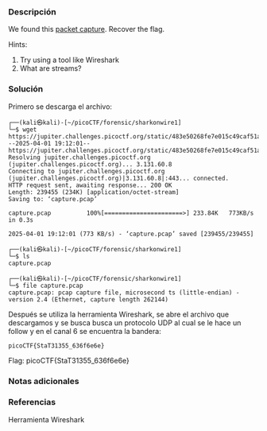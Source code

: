 ### Descripción
We found this [packet capture](https://jupiter.challenges.picoctf.org/static/483e50268fe7e015c49caf51a69063d0/capture.pcap). Recover the flag.

Hints:
1. Try using a tool like Wireshark
2. What are streams?

### Solución
Primero se descarga el archivo:
```
┌──(kali㉿kali)-[~/picoCTF/forensic/sharkonwire1]
└─$ wget https://jupiter.challenges.picoctf.org/static/483e50268fe7e015c49caf51a69063d0/capture.pcap
--2025-04-01 19:12:01--  https://jupiter.challenges.picoctf.org/static/483e50268fe7e015c49caf51a69063d0/capture.pcap
Resolving jupiter.challenges.picoctf.org (jupiter.challenges.picoctf.org)... 3.131.60.8
Connecting to jupiter.challenges.picoctf.org (jupiter.challenges.picoctf.org)|3.131.60.8|:443... connected.
HTTP request sent, awaiting response... 200 OK
Length: 239455 (234K) [application/octet-stream]
Saving to: ‘capture.pcap’

capture.pcap          100%[======================>] 233.84K   773KB/s    in 0.3s    

2025-04-01 19:12:01 (773 KB/s) - ‘capture.pcap’ saved [239455/239455]

┌──(kali㉿kali)-[~/picoCTF/forensic/sharkonwire1]
└─$ ls
capture.pcap
                                                                                     
┌──(kali㉿kali)-[~/picoCTF/forensic/sharkonwire1]
└─$ file capture.pcap 
capture.pcap: pcap capture file, microsecond ts (little-endian) - version 2.4 (Ethernet, capture length 262144)
```

Después se utiliza la herramienta Wireshark, se abre el archivo que descargamos y se busca busca un protocolo UDP al cual se le hace un follow y en el canal 6 se encuentra la bandera:
```
picoCTF{StaT31355_636f6e6e}
```

Flag:
picoCTF{StaT31355_636f6e6e}

### Notas adicionales


### Referencias
Herramienta Wireshark
